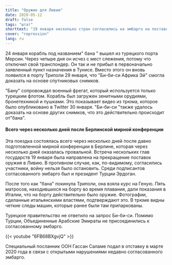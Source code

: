 ```yaml
---
title: "Оружие для Ливии"
date: 2020-05-12
draft: false
tags: "штат"
shorttext: "19 января несколько стран согласились на эмбарго на поставки оружия в Ливию. Через несколько дней Турция отправила оружие в Триполи."
cover: "repression"
lang: ru
---
```


24 января корабль под названием" бана " вышел из турецкого порта Мерсин. Через четыре дня он исчез с мест слежения, потому что отключил свой транспондер. Он так и не прибыл в первоначально заявленный пункт назначения в Тунисе. Вместо этого он вновь появился в порту Триполи 29 января, что "Би-би-си Африка Эй" смогла доказать на основе спутниковых снимков.

"Бану" сопровождал военный фрегат, который используется только турецким флотом. Корабль был загружен зенитными орудиями, бронетехникой и пушками. Это показывает видео из трюма, которое было опубликовано в Twitter 30 января. "Би-би-си "также удалось доказать на основе других снимков, что это действительно происходит от"бана".

#### Всего через несколько дней после Берлинской мирной конференции

Эта поездка состоялась всего через несколько дней после давно подготовленной мирной конференции в Берлине, которая через несколько дней оказалась провальной. Встреча нескольких глав государств 19 января была направлена на прекращение поставок оружия в Ливию. В противном случае, как, по-видимому, согласились участники, войну нельзя было остановить. Среди подписантов согласованного эмбарго был и президент Турции Эрдоган.

После того как "бана" покинула Триполи, она взяла курс на Геную. Пять матросов, находившихся на борту во время плавания, дали показания в Италии, что на борту действительно было оружие. Фотографии, сделанные итальянскими властями, подтверждают это. В трюме видны четкие следы машин, которые ранее были там припаркованы.

Турецкое правительство не ответило на запрос Би-би-си. Помимо Турции, Объединенные Арабские Эмираты не присоединились к согласованному эмбарго.

{{< youtube "6FB68BXgvjQ" >}}

Специальный посланник ООН Гассан Саламе подал в отставку в марте 2020 года в связи с открытыми нарушениями недавно согласованного эмбарго.
